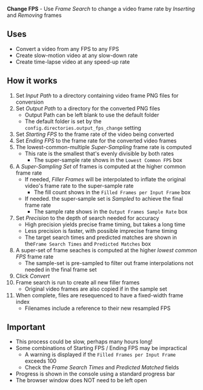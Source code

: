 **Change FPS** - Use _Frame Search_ to change a video frame rate by _Inserting_ and _Removing_ frames

## Uses
- Convert a video from any FPS to any FPS
- Create slow-motion video at any slow-down rate
- Create time-lapse video at any speed-up rate

## How it works

1. Set _Input Path_ to a directory containing video frame PNG files for conversion
1. Set _Output Path_ to a directory for the converted PNG files
    - Output Path can be left blank to use the default folder
    - The default folder is set by the `config.directories.output_fps_change` setting
1. Set _Starting FPS_ to the frame rate of the video being converted
1. Set _Ending FPS_ to the frame rate for the converted video frames
1.  The lowest-common-multiple _Super-Sampling_ frame rate is computed
    - This rate is the smallest that's evenly divisible by both rates
        - The super-sample rate shows in the `Lowest Common FPS` box
1. A _Super-Sampling Set_ of frames is computed at the higher common frame rate
    - If needed, _Filler Frames_ will be interpolated to inflate the original video's frame rate to the super-sample rate
        - The fill count shows in the `Filled Frames per Input Frame` box
    - If needed. the super-sample set is _Sampled_ to achieve the final frame rate
        - The sample rate shows in the `Output Frames Sample Rate` box
1. Set _Precision_ to the depth of search needed for accuracy
      - High precision yields precise frame timing, but takes a long time
      - Less precision is faster, with possible imprecise frame timing
      - The target search times and predicted matches are shown in the`Frame Search Times` and `Predicted Matches` box
1. A super-set of frame seaches is computed at the higher _lowest common FPS_ frame rate
    - The sample-set is pre-sampled to filter out frame interpolations not needed in the final frame set
1. Click _Convert_
1. Frame search is run to create all new filler frames
    - Original video frames are also copied if in the sample set
1. When complete, files are resequenced to have a fixed-width frame index
    - Filenames include a reference to their new resampled FPS

## Important

- This process could be slow, perhaps many hours long!
- Some combinations of Starting FPS / Ending FPS may be impractical
    - A warning is displayed if the `Filled Frames per Input Frame` exceeds 100
  - Check the _Frame Search Times_ and _Predicted Matched_ fields
- Progress is shown in the console using a standard progress bar
- The browser window does NOT need to be left open
